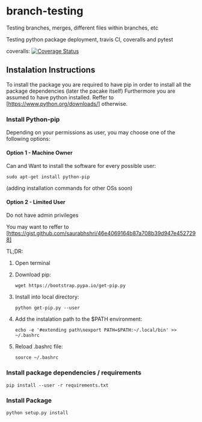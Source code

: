 # branch-testing
Testing branches, merges, different files within branches, etc

Testing python package deployment, travis CI, coveralls and pytest

coveralls: [![Coverage Status](https://coveralls.io/repos/github/mefsantos/branch-testing/badge.svg?branch=master)](https://coveralls.io/github/mefsantos/branch-testing?branch=master)


## Instalation Instructions

To install the package you are required to have pip in order to install all the 
package dependencies (later the pacake itself)
Furthermore you are assumed to have python installed. Reffer to [https://www.python.org/downloads/] otherwise.

### Install Python-pip
Depending on your permissions as user, you may choose one of the following options:

#### Option 1 - Machine Owner
Can and Want to install the software for every possible user:

`sudo apt-get install python-pip`

(adding installation commands for other OSs soon)

#### Option 2 - Limited User
Do not have admin privileges

You may want to reffer to [https://gist.github.com/saurabhshri/46e4069164b87a708b39d947e4527298]

TL;DR:
1. Open terminal
2. Download pip: 

	`wget https://bootstrap.pypa.io/get-pip.py`

3. Install into local directory:

	`python get-pip.py --user`

4. Add the instalation path to the $PATH environment:

	`echo -e '#extending path\nexport PATH=$PATH:~/.local/bin' >> ~/.bashrc`

5. Reload .bashrc file: 

	`source ~/.bashrc`

### Install package dependencies / requirements
`pip install --user -r requirements.txt`

### Install Package
`python setup.py install`



